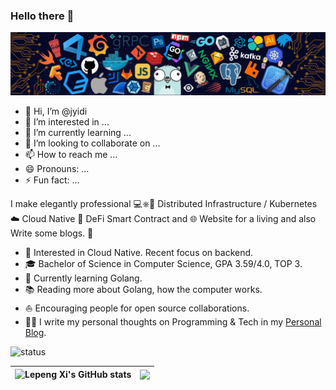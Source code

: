 
### Hello there 👋 

![](icons/header_.png)

- 👋 Hi, I’m @jyidi
- 👀 I’m interested in ...
- 🌱 I’m currently learning ...
- 💞️ I’m looking to collaborate on ...
- 📫 How to reach me ...
- 😄 Pronouns: ...
- ⚡ Fun fact: ...

<!---
jyidi/jyidi is a ✨ special ✨ repository because its `README.md` (this file) appears on your GitHub profile.
You can click the Preview link to take a look at your changes.
--->


I make elegantly professional 💻⎈🐳 Distributed Infrastructure / Kubernetes ☁️ Cloud Native 📝 DeFi Smart Contract and 🌐 Website for a living and also Write some blogs. 🌈

* 🧐   Interested in Cloud Native. Recent focus on backend.
* 🎓   Bachelor of Science in Computer Science, GPA 3.59/4.0, TOP 3.
* 🌱   Currently learning Golang.
* 📚   Reading more about Golang, how the computer works.
* ⛵   Encouraging people for open source collaborations.
* ✍🏻   I write my personal thoughts on Programming & Tech in my [Personal Blog](https://).
<!-- * 💻   With 4 years' computer science and technology education. -->


<!-- ![Lepeng Xi's GitHub stats](https://github-readme-stats.vercel.app/api?username=xilepeng&show_icons=true) -->

 ![status](https://github-readme-stats.vercel.app/api/wakatime?username=018c5be3-6859-4307-9e83-353a14f3fa9a&layout=compact)


|![Lepeng Xi's GitHub stats](https://github-readme-stats.vercel.app/api?username=xilepeng&show_icons=true&hide_border=true) | <a href="https://github.com/jyidi"><img align="center" src="https://github-readme-stats.vercel.app/api/top-langs/?username=xilepeng&layout=compact&theme=buefy&hide_border=true" /></a>|
| ------------- | ------------- |



<!-- 

| <a href="https://github.com/xilepeng"> <img align="center" src="https://github-readme-stats.vercel.app/api?username=xilepeng&show_icons=true&include_all_commits=true&theme=buefy&hide_border=true" alt="Jordan's github stats" /></a> | <a href="https://github.com/xilepeng"><img align="center" src="https://github-readme-stats.vercel.app/api/top-langs/?username=xilepeng&layout=compact&theme=buefy&hide_border=true" /></a> |
| ------------- | ------------- | -->



